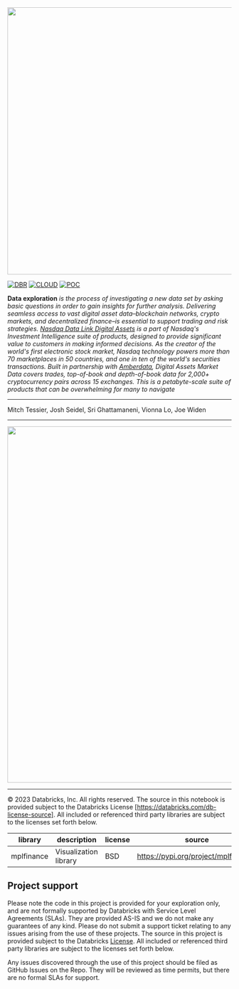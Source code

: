 <img src=https://d1r5llqwmkrl74.cloudfront.net/notebooks/fsi/fs-lakehouse-logo-transparent.png width="600px">

[![DBR](https://img.shields.io/badge/DBR-11.3ML-red?logo=databricks&style=for-the-badge)](https://docs.databricks.com/release-notes/runtime/11.3.html)
[![CLOUD](https://img.shields.io/badge/CLOUD-ALL-blue?logo=googlecloud&style=for-the-badge)](https://databricks.com/try-databricks)
[![POC](https://img.shields.io/badge/POC-3_days-green?style=for-the-badge)](https://databricks.com/try-databricks)

**Data exploration** *is the process of investigating a new data set by asking basic questions in order to gain insights for further analysis. Delivering seamless access to vast digital asset data–blockchain networks, crypto markets, and decentralized finance–is essential to support trading and risk strategies. [Nasdaq Data Link Digital Assets](https://data.nasdaq.com/publishers/NDLDA) is a part of Nasdaq's Investment Intelligence suite of products, designed to provide significant value to customers in making informed decisions. As the creator of the world's first electronic stock market, Nasdaq technology powers more than 70 marketplaces in 50 countries, and one in ten of the world's securities transactions. Built in partnership with [Amberdata](https://www.amberdata.io/), Digital Assets Market Data covers trades, top-of-book and depth-of-book data for 2,000+ cryptocurrency pairs across 15 exchanges. This is a petabyte-scale suite of products that can be overwhelming for many to navigate*

___

Mitch Tessier, Josh Seidel, Sri Ghattamaneni, Vionna Lo, Joe Widen

___


<img src='https://raw.githubusercontent.com/databricks-industry-solutions/nasdaq-crypto/main/images/high_level_workflow.png' width=800>

___

&copy; 2023 Databricks, Inc. All rights reserved. The source in this notebook is provided subject to the Databricks License [https://databricks.com/db-license-source].  All included or referenced third party libraries are subject to the licenses set forth below.

| library                                | description             | license    | source                                              |
|----------------------------------------|-------------------------|------------|-----------------------------------------------------|
| mplfinance                             | Visualization library   | BSD        | https://pypi.org/project/mplfinance/                |

## Project support 

Please note the code in this project is provided for your exploration only, and are not formally supported by Databricks with Service Level Agreements (SLAs). They are provided AS-IS and we do not make any guarantees of any kind. Please do not submit a support ticket relating to any issues arising from the use of these projects. The source in this project is provided subject to the Databricks [License](./LICENSE). All included or referenced third party libraries are subject to the licenses set forth below.

Any issues discovered through the use of this project should be filed as GitHub Issues on the Repo. They will be reviewed as time permits, but there are no formal SLAs for support. 
